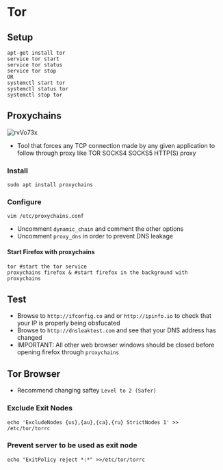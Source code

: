 # Tor

## Setup

```
apt-get install tor 
service tor start
service tor status 
service tor stop 
OR
systemctl start tor 
systemctl status tor
systemctl stop tor
```

## Proxychains

![rvVo73x](https://user-images.githubusercontent.com/75596877/172404948-52726fce-aa5e-4104-b8b6-b2bc9c04fa1b.png)

* Tool that forces any TCP connection made by any given application to follow through proxy like TOR SOCKS4 SOCKS5 HTTP(S) proxy

### Install

```
sudo apt install proxychains
```

### Configure

```
vim /etc/proxychains.conf
```

* Uncomment `dynamic_chain` and comment the other options
* Uncomment `proxy_dns` in order to prevent DNS leakage

#### Start Firefox with proxychains

```
tor #start the tor service 
proxychains firefox & #start firefox in the background with proxychains 
```

## Test

* Browse to `http://ifconfig.co` and or `http://ipinfo.io` to check that your IP is properly being obsfucated
* Browse to `http://dnsleaktest.com` and see that your DNS address has changed
* IMPORTANT: All other web browser windows should be closed before opening firefox through `proxychains`

## Tor Browser

* Recommend changing saftey `Level to 2 (Safer)`

### Exclude Exit Nodes&#x20;

```
echo 'ExcludeNodes {us},{au},{ca},{ru} StrictNodes 1' >> /etc/tor/torrc 
```

### Prevent server to be used as exit node&#x20;

```
echo "ExitPolicy reject *:*" >>/etc/tor/torrc
```
